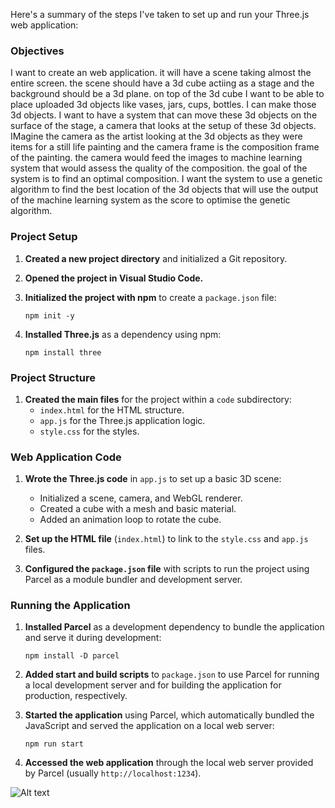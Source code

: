 Here's a summary of the steps I've taken to set up and run your Three.js web application:

### Objectives

I want to create an web application. it will have a scene taking almost the entire screen.
the scene should have a 3d cube actiing as a stage and the background should be a 3d plane.
on top of the 3d cube I want to be able to place uploaded 3d objects like vases, jars, cups, bottles. I can make those 3d objects.
I want to have a system that can move these 3d objects on the surface of the stage, a camera that looks at the setup of these 3d objects. IMagine the camera as the artist looking at the 3d objects as they were items for a still life painting and the camera frame is the composition frame of the painting.
the camera would feed the images to machine learning system that would assess the quality of the composition.
the goal of the system is to find an optimal composition.
I want the system to use a genetic algorithm to find the best location of the 3d objects that will use the output of the machine learning system as the score to optimise the genetic algorithm.

### Project Setup

1. **Created a new project directory** and initialized a Git repository.

2. **Opened the project in Visual Studio Code.**

3. **Initialized the project with npm** to create a `package.json` file:

   ```
   npm init -y
   ```

4. **Installed Three.js** as a dependency using npm:
   ```
   npm install three
   ```

### Project Structure

1. **Created the main files** for the project within a `code` subdirectory:
   - `index.html` for the HTML structure.
   - `app.js` for the Three.js application logic.
   - `style.css` for the styles.

### Web Application Code

1. **Wrote the Three.js code** in `app.js` to set up a basic 3D scene:

   - Initialized a scene, camera, and WebGL renderer.
   - Created a cube with a mesh and basic material.
   - Added an animation loop to rotate the cube.

2. **Set up the HTML file** (`index.html`) to link to the `style.css` and `app.js` files.

3. **Configured the `package.json` file** with scripts to run the project using Parcel as a module bundler and development server.

### Running the Application

1. **Installed Parcel** as a development dependency to bundle the application and serve it during development:

   ```
   npm install -D parcel
   ```

2. **Added start and build scripts** to `package.json` to use Parcel for running a local development server and for building the application for production, respectively.

3. **Started the application** using Parcel, which automatically bundled the JavaScript and served the application on a local web server:

   ```
   npm run start
   ```

4. **Accessed the web application** through the local web server provided by Parcel (usually `http://localhost:1234`).

![Alt text]('/snap_v1.png')
